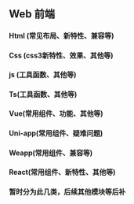 ## Web 前端

#### Html (常见布局、新特性、兼容等)

#### Css (css3新特性、效果、其他等)

#### js (工具函数、其他等)

#### Ts(工具函数、其他等)

#### Vue(常用组件、功能、其他等)

#### Uni-app(常用组件、疑难问题)

#### Weapp(常用组件、兼容等)

#### React(常用组件、新特性、其他等)



#### 暂时分为此几类，后续其他模块等后补


